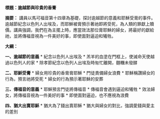 **標題：逾越節與珍貴的香膏**

**摘要：**
講員以馬可福音第十四章為基礎，探討逾越節的意義和耶穌受膏的事件。逾越節紀念以色列人出埃及，而耶穌被膏預示著祂即將受死，為人類的罪獻上贖價。講員強調，我們在為主擺上時，應當效法那位膏耶穌的婦女，將最好的獻給祂，並將傳福音視為一件美好的事，即使面對逼迫和犧牲。

**大綱：**

**一、逾越節的意義**
    * 紀念以色列人出埃及
    * 羔羊的血塗在門框上，使滅命天使越過以色列人的家
    * 除孝節紀念以色列人出埃及時匆忙離開，麵糰未發酵

**二、耶穌受膏**
    * 婦女用珍貴的香膏膏耶穌
    * 門徒責備婦女浪費
    * 耶穌稱讚婦女的行為，預言祂將受死
    * 婦女的行為預示著耶穌的安葬

**三、傳福音的意義**
    * 耶穌預言門徒將傳福音
    * 傳福音會遇到逼迫和犧牲
    * 效法婦女，將傳福音視為一件美好的事
    * 即使面對逼迫，也不應視為浪費

**四、猶大出賣耶穌**
    * 猶大為了錢出賣耶穌
    * 猶大與婦女的對比，強調愛錢與愛主的差別